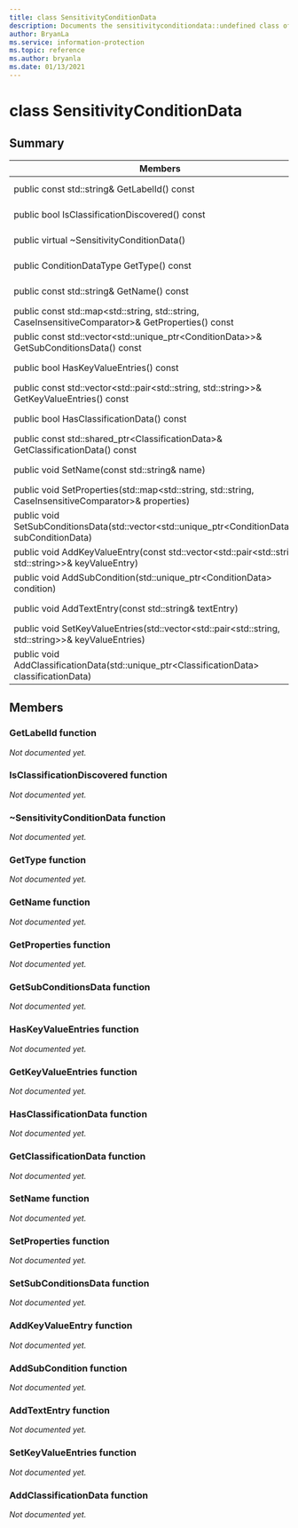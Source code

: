 ```yaml
---
title: class SensitivityConditionData 
description: Documents the sensitivityconditiondata::undefined class of the Microsoft Information Protection (MIP) SDK.
author: BryanLa
ms.service: information-protection
ms.topic: reference
ms.author: bryanla
ms.date: 01/13/2021
---
```


# class SensitivityConditionData 
  
## Summary
 Members                        | Descriptions                                
--------------------------------|---------------------------------------------
public const std::string& GetLabelId() const  | _Not yet documented._
public bool IsClassificationDiscovered() const  | _Not yet documented._
public virtual ~SensitivityConditionData()  | _Not yet documented._
public ConditionDataType GetType() const  | _Not yet documented._
public const std::string& GetName() const  | _Not yet documented._
public const std::map\<std::string, std::string, CaseInsensitiveComparator\>& GetProperties() const  | _Not yet documented._
public const std::vector\<std::unique_ptr\<ConditionData\>\>& GetSubConditionsData() const  | _Not yet documented._
public bool HasKeyValueEntries() const  | _Not yet documented._
public const std::vector\<std::pair\<std::string, std::string\>\>& GetKeyValueEntries() const  | _Not yet documented._
public bool HasClassificationData() const  | _Not yet documented._
public const std::shared_ptr\<ClassificationData\>& GetClassificationData() const  | _Not yet documented._
public void SetName(const std::string& name)  | _Not yet documented._
public void SetProperties(std::map\<std::string, std::string, CaseInsensitiveComparator\>& properties)  | _Not yet documented._
public void SetSubConditionsData(std::vector\<std::unique_ptr\<ConditionData\>\>& subConditionData)  | _Not yet documented._
public void AddKeyValueEntry(const std::vector\<std::pair\<std::string, std::string\>\>& keyValueEntry)  | _Not yet documented._
public void AddSubCondition(std::unique_ptr\<ConditionData\> condition)  | _Not yet documented._
public void AddTextEntry(const std::string& textEntry)  | _Not yet documented._
public void SetKeyValueEntries(std::vector\<std::pair\<std::string, std::string\>\>& keyValueEntries)  | _Not yet documented._
public void AddClassificationData(std::unique_ptr\<ClassificationData\> classificationData)  | _Not yet documented._
  
## Members
  
### GetLabelId function
_Not documented yet._

  
### IsClassificationDiscovered function
_Not documented yet._

  
### ~SensitivityConditionData function
_Not documented yet._

  
### GetType function
_Not documented yet._

  
### GetName function
_Not documented yet._

  
### GetProperties function
_Not documented yet._

  
### GetSubConditionsData function
_Not documented yet._

  
### HasKeyValueEntries function
_Not documented yet._

  
### GetKeyValueEntries function
_Not documented yet._

  
### HasClassificationData function
_Not documented yet._

  
### GetClassificationData function
_Not documented yet._

  
### SetName function
_Not documented yet._

  
### SetProperties function
_Not documented yet._

  
### SetSubConditionsData function
_Not documented yet._

  
### AddKeyValueEntry function
_Not documented yet._

  
### AddSubCondition function
_Not documented yet._

  
### AddTextEntry function
_Not documented yet._

  
### SetKeyValueEntries function
_Not documented yet._

  
### AddClassificationData function
_Not documented yet._
